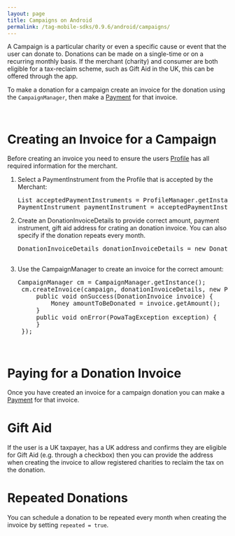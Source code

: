 ```yaml
---
layout: page
title: Campaigns on Android
permalink: /tag-mobile-sdks/0.9.6/android/campaigns/
---
```


A Campaign is a particular charity or even a specific cause or event that the user can donate to. Donations can be made on a single-time or on a recurring monthly basis. If the merchant (charity) and consumer are both eligible for a tax-reclaim scheme, such as Gift Aid in the UK, this can be offered through the app.

To make a donation for a campaign create an invoice for the donation using the `CampaignManager`, then make a  [Payment]({{site.baseurl}}/tag-mobile-sdks/0.9.6/android/payments/) for that invoice.

<br />

# Creating an Invoice for a Campaign

Before creating an invoice you need to ensure the users [Profile]({{site.baseurl}}/tag-mobile-sdks/0.9.6/android/profile/) has all required information for the merchant.

1. Select a PaymentInstrument from the Profile that is accepted by the Merchant:

    <pre>List<PaymentMethodAlias> acceptedPaymentInstruments = ProfileManager.getInstance().getCurrentProfile().getAcceptedPaymentInstruments(merchant);
   PaymentInstrument paymentInstrument = acceptedPaymentInstruments.get(0);</pre>

2. Create an DonationInvoiceDetails to provide correct amount, payment instrument, gift aid address for crating an donation invoice. You can also specify if the donation repeats every month.

	<pre>DonationInvoiceDetails donationInvoiceDetails = new DonationInvoiceDetails(amount, repeated, paymentInstrument, giftAidAddress);

3. Use the CampaignManager to create an invoice for the correct amount:

	<pre>CampaignManager cm = CampaignManager.getInstance();
	cm.createInvoice(campaign, donationInvoiceDetails, new PowaTagCallback&lt;DonationInvoice&gt;() {
		public void onSuccess(DonationInvoice invoice) {
			Money amountToBeDonated = invoice.getAmount();
		}
		public void onError(PowaTagException exception) {
		}
	});</pre>

<br />

# Paying for a Donation Invoice

Once you have created an invoice for a campaign donation you can make a [Payment]({{site.baseurl}}/tag-mobile-sdks/0.9.6/android/payments/) for that invoice.

# Gift Aid

If the user is a UK taxpayer, has a UK address and confirms they are eligible for Gift Aid (e.g. through a checkbox) then you can provide the address when creating the invoice to allow registered charities to reclaim the tax on the donation.

# Repeated Donations

You can schedule a donation to be repeated every month when creating the invoice by setting `repeated = true`.
